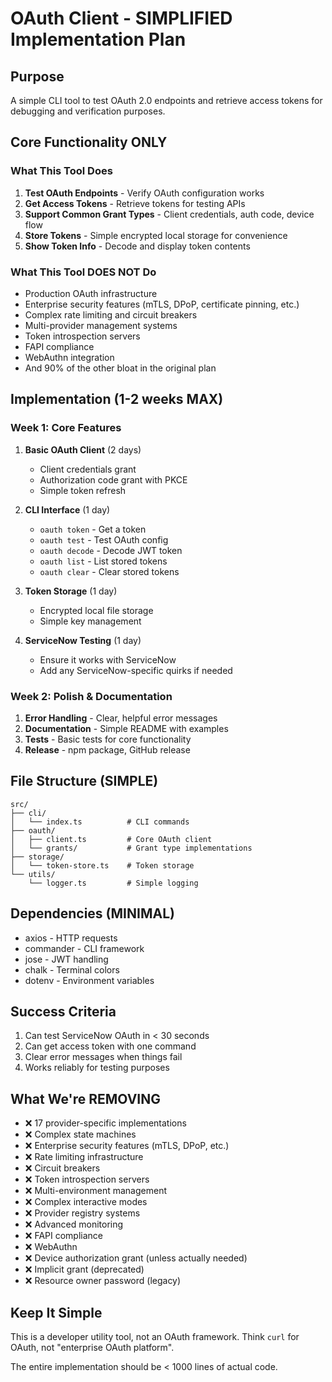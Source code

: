 # OAuth Client - SIMPLIFIED Implementation Plan

## Purpose

A simple CLI tool to test OAuth 2.0 endpoints and retrieve access tokens for debugging and verification purposes.

## Core Functionality ONLY

### What This Tool Does

1. **Test OAuth Endpoints** - Verify OAuth configuration works
2. **Get Access Tokens** - Retrieve tokens for testing APIs
3. **Support Common Grant Types** - Client credentials, auth code, device flow
4. **Store Tokens** - Simple encrypted local storage for convenience
5. **Show Token Info** - Decode and display token contents

### What This Tool DOES NOT Do

- Production OAuth infrastructure
- Enterprise security features (mTLS, DPoP, certificate pinning, etc.)
- Complex rate limiting and circuit breakers
- Multi-provider management systems
- Token introspection servers
- FAPI compliance
- WebAuthn integration
- And 90% of the other bloat in the original plan

## Implementation (1-2 weeks MAX)

### Week 1: Core Features

1. **Basic OAuth Client** (2 days)
   - Client credentials grant
   - Authorization code grant with PKCE
   - Simple token refresh

2. **CLI Interface** (1 day)
   - `oauth token` - Get a token
   - `oauth test` - Test OAuth config
   - `oauth decode` - Decode JWT token
   - `oauth list` - List stored tokens
   - `oauth clear` - Clear stored tokens

3. **Token Storage** (1 day)
   - Encrypted local file storage
   - Simple key management

4. **ServiceNow Testing** (1 day)
   - Ensure it works with ServiceNow
   - Add any ServiceNow-specific quirks if needed

### Week 2: Polish & Documentation

1. **Error Handling** - Clear, helpful error messages
2. **Documentation** - Simple README with examples
3. **Tests** - Basic tests for core functionality
4. **Release** - npm package, GitHub release

## File Structure (SIMPLE)

```plain
src/
├── cli/
│   └── index.ts          # CLI commands
├── oauth/
│   ├── client.ts         # Core OAuth client
│   └── grants/           # Grant type implementations
├── storage/
│   └── token-store.ts    # Token storage
└── utils/
    └── logger.ts         # Simple logging
```

## Dependencies (MINIMAL)

- axios - HTTP requests
- commander - CLI framework
- jose - JWT handling
- chalk - Terminal colors
- dotenv - Environment variables

## Success Criteria

1. Can test ServiceNow OAuth in < 30 seconds
2. Can get access token with one command
3. Clear error messages when things fail
4. Works reliably for testing purposes

## What We're REMOVING

- ❌ 17 provider-specific implementations
- ❌ Complex state machines
- ❌ Enterprise security features (mTLS, DPoP, etc.)
- ❌ Rate limiting infrastructure
- ❌ Circuit breakers
- ❌ Token introspection servers
- ❌ Multi-environment management
- ❌ Complex interactive modes
- ❌ Provider registry systems
- ❌ Advanced monitoring
- ❌ FAPI compliance
- ❌ WebAuthn
- ❌ Device authorization grant (unless actually needed)
- ❌ Implicit grant (deprecated)
- ❌ Resource owner password (legacy)

## Keep It Simple

This is a developer utility tool, not an OAuth framework. Think `curl` for OAuth, not "enterprise OAuth platform".

The entire implementation should be < 1000 lines of actual code.
